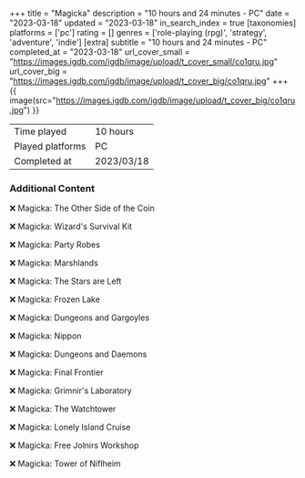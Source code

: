+++
title = "Magicka"
description = "10 hours and 24 minutes - PC"
date = "2023-03-18"
updated = "2023-03-18"
in_search_index = true
[taxonomies]
platforms = ['pc']
rating = []
genres = ['role-playing (rpg)', 'strategy', 'adventure', 'indie']
[extra]
subtitle = "10 hours and 24 minutes - PC"
completed_at = "2023-03-18"
url_cover_small = "https://images.igdb.com/igdb/image/upload/t_cover_small/co1qru.jpg"
url_cover_big = "https://images.igdb.com/igdb/image/upload/t_cover_big/co1qru.jpg"
+++
{{ image(src="https://images.igdb.com/igdb/image/upload/t_cover_big/co1qru.jpg") }}

|              |            |
| ------------ | ---------- |
| Time played  | 10 hours |
| Played platforms    | PC |
| Completed at | 2023/03/18 |



### Additional Content


❌ Magicka: The Other Side of the Coin

❌ Magicka: Wizard's Survival Kit

❌ Magicka: Party Robes

❌ Magicka: Marshlands

❌ Magicka: The Stars are Left

❌ Magicka: Frozen Lake

❌ Magicka: Dungeons and Gargoyles

❌ Magicka: Nippon

❌ Magicka: Dungeons and Daemons

❌ Magicka: Final Frontier

❌ Magicka: Grimnir's Laboratory

❌ Magicka: The Watchtower

❌ Magicka: Lonely Island Cruise

❌ Magicka: Free Jolnirs Workshop

❌ Magicka: Tower of Niflheim

